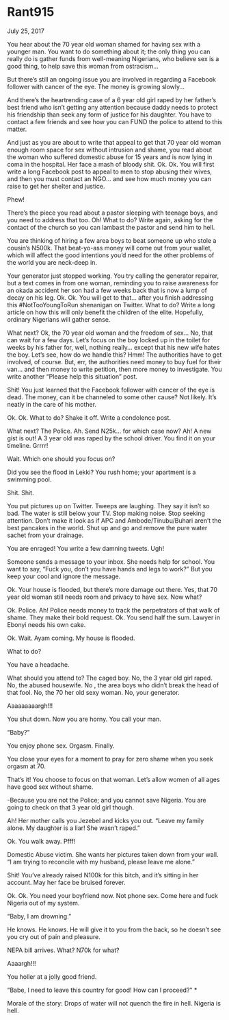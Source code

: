 # Rant915


July 25, 2017

You hear about the 70 year old woman shamed for having sex with a younger man. You want to do something about it; the only thing you can really do is gather funds from well-meaning Nigerians, who believe sex is a good thing, to help save this woman from ostracism…

But there’s still an ongoing issue you are involved in regarding a Facebook follower with cancer of the eye. The money is growing slowly…

And there’s the heartrending case of a 6 year old girl raped by her father’s best friend who isn’t getting any attention because daddy needs to protect his friendship than seek any form of justice for his daughter. You have to contact a few friends and see how you can FUND the police to attend to this matter.

And just as you are about to write that appeal to get that 70 year old woman enough room space for sex without intrusion and shame, you read about the woman who suffered domestic abuse for 15 years and is now lying in coma in the hospital. Her face a mash of bloody shit. Ok. Ok. You will first write a long Facebook post to appeal to men to stop abusing their wives, and then you must contact an NGO… and see how much money you can raise to get her shelter and justice.

Phew!

There’s the piece you read about a pastor sleeping with teenage boys, and you need to address that too. Oh! What to do? Write again, asking for the contact of the church so you can lambast the pastor and send him to hell.

You are thinking of hiring a few area boys to beat someone up who stole a cousin’s N500k. That beat-yo-ass money will come out from your wallet, which will affect the good intentions you’d need for the other problems of the world you are neck-deep in.

Your generator just stopped working. You try calling the generator repairer, but a text comes in from one woman, reminding you to raise awareness for an okada accident her son had a few weeks back that is now a lump of decay on his leg. Ok. Ok. You will get to that… after you finish addressing this #NotTooYoungToRun shenanigan on Twitter. What to do? Write a long article on how this will only benefit the children of the elite. Hopefully, ordinary Nigerians will gather sense.

What next? Ok, the 70 year old woman and the freedom of sex… No, that can wait for a few days. Let’s focus on the boy locked up in the toilet for weeks by his father for, well, nothing really… except that his new wife hates the boy. Let’s see, how do we handle this? Hmm! The authorities have to get involved, of course. But, err, the authorities need money to buy fuel for their van… and then money to write petition, then more money to investigate. You write another “Please help this situation” post.

Shit! You just learned that the Facebook follower with cancer of the eye is dead. The money, can it be channeled to some other cause? Not likely. It’s neatly in the care of his mother.

Ok. Ok. What to do? Shake it off. Write a condolence post.

What next? The Police. Ah. Send N25k… for which case now? Ah! A new gist is out! A 3 year old was raped by the school driver. You find it on your timeline. Grrrr!

Wait. Which one should you focus on?

Did you see the flood in Lekki? You rush home; your apartment is a swimming pool.

Shit. Shit.

You put pictures up on Twitter. Tweeps are laughing. They say it isn’t so bad. The water is still below your TV. Stop making noise. Stop seeking attention. Don’t make it look as if APC and Ambode/Tinubu/Buhari aren’t the best pancakes in the world. Shut up and go and remove the pure water sachet from your drainage.

You are enraged! You write a few damning tweets. Ugh!

Someone sends a message to your inbox. She needs help for school. You want to say, “Fuck you, don’t you have hands and legs to work?” But you keep your cool and ignore the message.

Ok. Your house is flooded, but there’s more damage out there. Yes, that 70 year old woman still needs room and privacy to have sex. Now what?

Ok. Police. Ah! Police needs money to track the perpetrators of that walk of shame. They make their bold request. Ok. You send half the sum. Lawyer in Ebonyi needs his own cake.

Ok. Wait. Ayam coming. My house is flooded.

What to do?

You have a headache.

What should you attend to? The caged boy. No, the 3 year old girl raped. No, the abused housewife. No , the area boys who didn’t break the head of that fool. No, the 70 her old sexy woman. No, your generator.

Aaaaaaaaargh!!!

You shut down. Now you are horny. You call your man.

“Baby?”

You enjoy phone sex. Orgasm. Finally.

You close your eyes for a moment to pray for zero shame when you seek orgasm at 70.

That’s it! You choose to focus on that woman. Let’s allow women of all ages have good sex without shame.

-Because you are not the Police; and you cannot save Nigeria. You are going to check on that 3 year old girl though.

Ah! Her mother calls you Jezebel and kicks you out. “Leave my family alone. My daughter is a liar! She wasn’t raped.”

Ok. You walk away. Pfff!

Domestic Abuse victim. She wants her pictures taken down from your wall. “I am trying to reconcile with my husband, please leave me alone.”

Shit! You’ve already raised N100k for this bitch, and it’s sitting in her account. May her face be bruised forever.

Ok. Ok. You need your boyfriend now. Not phone sex. Come here and fuck Nigeria out of my system.

“Baby, I am drowning.”

He knows. He knows. He will give it to you from the back, so he doesn’t see you cry out of pain and pleasure.

NEPA bill arrives. What? N70k for what?

Aaaargh!!!

You holler at a jolly good friend.

“Babe, I need to leave this country for good! How can I proceed?"
*

Morale of the story: Drops of water will not quench the fire in hell. Nigeria is hell.
